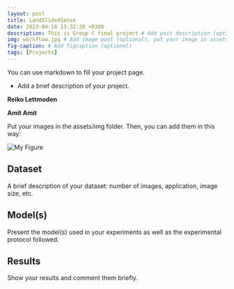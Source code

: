 ```yaml
---
layout: post
title: LandSlide4Sense
date: 2023-04-16 13:32:20 +0300
description: This is Group C final project # Add post description (optional)
img: workflow.jpg # Add image post (optional), put your image in assets/img/
fig-caption: # Add figcaption (optional)
tags: [Projects]
---
```


You can use markdown to fill your project page.

- Add a brief description of your project.

<html>
<body>
    <p><strong>Reiko Lettmoden</strong></p>
    <p><strong>Amit Amit</strong></p>
</body>
</html>

Put your images in the assets/img folder. Then, you can add them in this way:

![My Figure]({{site.baseurl}}/assets/img/we-in-rest.jpg)

## Dataset
A brief description of your dataset: number of images, application, image size, etc.

## Model(s)
Present the model(s) used in your experiments as well as the experimental protocol followed.

## Results
Show your results and comment them briefly.
